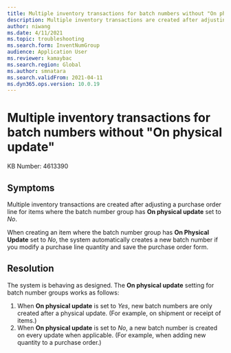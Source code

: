 ```yaml
---
title: Multiple inventory transactions for batch numbers without "On physical update"
description: Multiple inventory transactions are created after adjusting a purchase order line for items where the batch number group has "On physical update" set to "No".
author: niwang
ms.date: 4/11/2021
ms.topic: troubleshooting
ms.search.form: InventNumGroup
audience: Application User
ms.reviewer: kamaybac
ms.search.region: Global
ms.author: smnatara
ms.search.validFrom: 2021-04-11
ms.dyn365.ops.version: 10.0.19
---
```


# Multiple inventory transactions for batch numbers without "On physical update"

KB Number: 4613390

## Symptoms

Multiple inventory transactions are created after adjusting a purchase order line for items where the batch number group has **On physical update** set to *No*.

When creating an item where the batch number group has **On Physical Update** set to *No*, the system automatically creates a new batch number if you modify a purchase line quantity and save the purchase order form.

## Resolution

The system is behaving as designed. The **On physical update** setting for batch number groups works as follows:

1. When **On physical update** is set to *Yes*, new batch numbers are only created after a physical update. (For example, on shipment or receipt of items.)
1. When **On physical update** is set to *No*, a new batch number is created on every update when applicable. (For example, when adding new quantity to a purchase order.)
